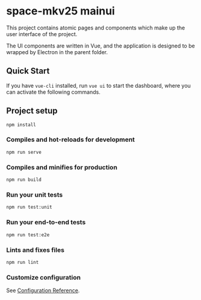 # space-mkv25 mainui

This project contains atomic pages and components which make up the user interface of the project.

The UI components are written in Vue, and the application is designed to be wrapped by Electron in the parent folder.

## Quick Start

If you have `vue-cli` installed, run `vue ui` to start the dashboard, where you can activate the following commands.

## Project setup
```
npm install
```

### Compiles and hot-reloads for development
```
npm run serve
```

### Compiles and minifies for production
```
npm run build
```

### Run your unit tests
```
npm run test:unit
```

### Run your end-to-end tests
```
npm run test:e2e
```

### Lints and fixes files
```
npm run lint
```

### Customize configuration
See [Configuration Reference](https://cli.vuejs.org/config/).
